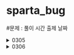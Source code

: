 # sparta_bug

#문제 : 풀이 시간
출제 날짜
<details>
<summary>
  0305
</summary>
  2072. 홀수만 더하기 : 0305 
  2071. 평균값 구하기 : 0305
  1983. 조교의 성적 매기기 : 0305 ~ 0306 16:28  
  1959. 두 개의 숫자열 : 0306 15:58 ~ 17:25 
</details>

<details>
<summary>
  0306
</summary>
  1945. 간단한 소인수분해 : 0307 03:45 ~ 04:35
  1288. 새로운 불면증 치료법 : 0306 17:36~18:00, 21:04~21:53
  2805. 농작물 수확하기 : 0307 04:47~
  1289. 원재의 메모리 복구하기 : 
</details>

